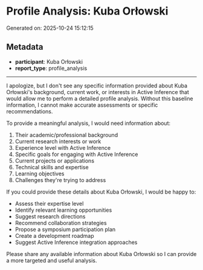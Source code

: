 # Profile Analysis: Kuba Orłowski

Generated on: 2025-10-24 15:12:15

## Metadata

- **participant**: Kuba Orłowski
- **report_type**: profile_analysis

---

I apologize, but I don't see any specific information provided about Kuba Orłowski's background, current work, or interests in Active Inference that would allow me to perform a detailed profile analysis. Without this baseline information, I cannot make accurate assessments or specific recommendations.

To provide a meaningful analysis, I would need information about:

1. Their academic/professional background
2. Current research interests or work
3. Experience level with Active Inference
4. Specific goals for engaging with Active Inference
5. Current projects or applications
6. Technical skills and expertise
7. Learning objectives
8. Challenges they're trying to address

If you could provide these details about Kuba Orłowski, I would be happy to:
- Assess their expertise level
- Identify relevant learning opportunities
- Suggest research directions
- Recommend collaboration strategies
- Propose a symposium participation plan
- Create a development roadmap
- Suggest Active Inference integration approaches

Please share any available information about Kuba Orłowski so I can provide a more targeted and useful analysis.
